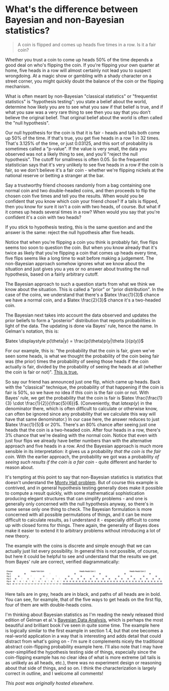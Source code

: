 # What's the difference between Bayesian and non-Bayesian statistics?



<blockquote>A coin is flipped and comes up heads five times in a row. Is it a fair coin?</blockquote>
Whether you trust a coin to come up heads 50% of the time depends a good deal on who's flipping the coin. If you're flipping your own quarter at home, five heads in a row will almost certainly not lead you to suspect wrongdoing. At a magic show or gambling with a shady character on a street corner, you might quickly doubt the balance of the coin or the flipping mechanism.

What is often meant by non-Bayesian "classical statistics" or "frequentist statistics" is "hypothesis testing": you state a belief about the world, determine how likely you are to see what you saw if that belief is true, and if what you saw was a very rare thing to see then you say that you don't believe the original belief. That original belief about the world is often called the "null hypothesis".

Our null hypothesis for the coin is that it is fair - heads and tails both come up 50% of the time. If that's true, you get five heads in a row 1 in 32 times. That's 3.125% of the time, or just 0.03125, and this sort of probability is sometimes called a "p-value". If the value is very small, the data you observed was not a likely thing to see, and you'll "reject the null hypothesis". The cutoff for smallness is often 0.05. So the frequentist statistician says that it's very unlikely to see five heads in a row if the coin is fair, so we don't believe it's a fair coin - whether we're flipping nickels at the national reserve or betting a stranger at the bar.

Say a trustworthy friend chooses randomly from a bag containing one normal coin and two double-headed coins, and then proceeds to flip the chosen coin five times and tell you the results. When would you be confident that you know which coin your friend chose? If a tails is flipped, then you know for sure it isn't a coin with two heads, of course. But what if it comes up heads several times in a row? When would you say that you're confident it's a coin with two heads?

If you stick to hypothesis testing, this is the same question and and the answer is the same: reject the null hypothesis after five heads.

Notice that when you're flipping a coin you think is probably fair, five flips seems too soon to question the coin. But when you know already that it's twice as likely that you're flipping a coin that comes up heads every time, five flips seems like a long time to wait before making a judgement. The non-Bayesian approach somehow ignores what we know about the situation and just gives you a yes or no answer about trusting the null hypothesis, based on a fairly arbitrary cutoff.

The Bayesian approach to such a question starts from what we think we know about the situation. This is called a "prior" or "prior distribution". In the case of the coins, we understand that there's a $latex \frac{1}{3}$ chance we have a normal coin, and a $latex \frac{2}{3}$ chance it's a two-headed coin.

The Bayesian next takes into account the data observed and updates the prior beliefs to form a "posterior" distribution that reports probabilities in light of the data. The updating is done via Bayes' rule, hence the name. In Gelman's notation, this is:

$latex \displaystyle p(\theta|y) = \frac{p(\theta)p(y|\theta )}{p(y)}$

For our example, this is: "the probability that the coin is fair, given we've seen some heads, is what we thought the probability of the coin being fair was (the prior) times the probability of seeing those heads if the coin actually is fair, divided by the probability of seeing the heads at all (whether the coin is fair or not)". <a href="http://en.wikipedia.org/wiki/Bayes'_theorem">This is true.</a>

So say our friend has announced just one flip, which came up heads. Back with the "classical" technique, the probability of that happening if the coin is fair is 50%, so we have no idea if this coin is the fair coin or not. With Bayes' rule, we get the probability that the coin is fair is $latex \frac{\frac{1}{3} \cdot \frac{1}{2}}{\frac{5}{6}}$. (Conveniently, that $latex p(y)$ in the denominator there, which is often difficult to calculate or otherwise know, can often be ignored since any probability that we calculate this way will have that same denominator.) In our case here, the answer reduces to just $latex \frac{1}{5}$ or 20%. There's an 80% chance after seeing just one heads that the coin is a two-headed coin. After four heads in a row, there's 3% chance that we're dealing with the normal coin. Notice that even with just four flips we already have better numbers than with the alternative approach and five heads in a row. And the Bayesian approach is much more sensible in its interpretation: it gives us a probability <em>that the coin is the fair coin</em>. With the earlier approach, the probability we got was a probability <em>of seeing such results if the coin is a fair coin</em>&#160;- quite different and harder to reason about.

It's tempting at this point to say that non-Bayesian statistics is statistics that doesn't understand the <a href="http://en.wikipedia.org/wiki/Monty_Hall_problem">Monty Hall problem</a>. But of course this example is contrived, and in general hypothesis testing generally does make it possible to compute a result quickly, with some mathematical sophistication producing elegant structures that can simplify problems - and one is generally only concerned with the null hypothesis anyway, so there's in some sense only one thing to check. The Bayesian formulation is more concerned with all possible permutations of things, and it can be more difficult to calculate results, as I understand it - especially difficult to come up with closed forms for things. There again, the generality of Bayes does make it easier to extend it to arbitrary problems without introducing a lot of new theory.

The example with the coins is discrete and simple enough that we can actually just list every possibility. In general this is not possible, of course, but here it could be helpful to see and understand that the results we get from Bayes' rule are correct, verified diagrammatically:

<a href="screen-shot-2013-11-11-at-4-49-00-pm.png"><img class="aligncenter size-large wp-image-497" alt="diagram of coin scenarios" src="screen-shot-2013-11-11-at-4-49-00-pm.png"></a>

Here tails are in grey, heads are in black, and paths of all heads are in bold. You can see, for example, that of the five ways to get heads on the first flip, four of them are with double-heads coins.

I'm thinking about Bayesian statistics as I'm reading the newly released third edition of Gelman et al.'s <a href="http://www.amazon.com/Bayesian-Analysis-Edition-Chapman-Statistical/dp/1439840954">Bayesian Data Analysis</a>, which is perhaps the most beautiful and brilliant book I've seen in quite some time. The example here is logically similar to the first example in section 1.4, but that one becomes a real-world application in a way that is interesting and adds detail that could distract from what's going on - I'm sure it complements nicely the traditional abstract coin-flipping probability example here. I'll also note that I may have over-simplified the hypothesis testing side of things, especially since the coin-flipping example has no clear idea of what is more extreme (all tails is as unlikely as all heads, etc.), there was no experiment design or reasoning about that side of things, and so on. I think the characterization is largely correct in outline, and I welcome all comments!



*This post was originally hosted elsewhere.*
